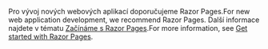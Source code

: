 <span data-ttu-id="6b3ca-101">Pro vývoj nových webových aplikací doporučujeme Razor Pages.</span><span class="sxs-lookup"><span data-stu-id="6b3ca-101">For new web application development, we recommend Razor Pages.</span></span> <span data-ttu-id="6b3ca-102">Další informace najdete v tématu [Začínáme s Razor Pages](/aspnet/core/tutorials/razor-pages/razor-pages-start).</span><span class="sxs-lookup"><span data-stu-id="6b3ca-102">For more information, see [Get started with Razor Pages](/aspnet/core/tutorials/razor-pages/razor-pages-start).</span></span>
